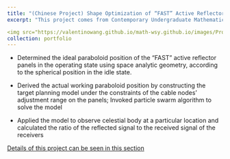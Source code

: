 ```yaml
---
title: "(Chinese Project) Shape Optimization of “FAST” Active Reflector panels Based on Target Planning and Particle Swarm Algorithm"
excerpt: "This project comes from Contemporary Undergraduate Mathematical Contest in Modeling, 2021"

<img src="https://valentinowang.github.io/math-wsy.github.io/images/Project/Project1/Structure_of_panel.png" width="50%" height="50%" />
collection: portfolio
---
```


* Determined the ideal paraboloid position of the “FAST” active reflector panels in the operating state using space analytic geometry, according to the spherical position in the idle state.

* Derived the actual working paraboloid position by constructing the target planning model under the constraints of the cable nodes’ adjustment range on the panels; Invoked particle swarm algorithm to solve the model

* Applied the model to observe celestial body at a particular location and calculated the ratio of the reflected signal to the received signal of the receivers


[Details of this project can be seen in this section](https://valentinowang.github.io/math-wsy.github.io/files/Shape_Optimization_of_“FAST”_Active_Reflector_panels.pdf)

